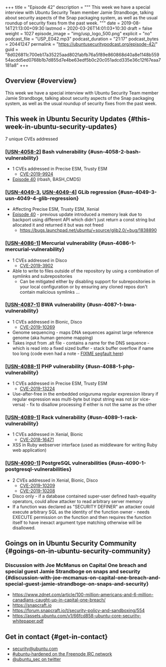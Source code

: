 +++
title = "Episode 42"
description = """
  This week we have a special interview with Ubuntu Security Team member
  Jamie Strandboge, talking about security aspects of the Snap packaging
  system, as well as the usual roundup of security fixes from the past week.
  """
date = 2019-08-14T21:13:00+09:30
lastmod = 2020-03-26T14:01:03+10:30
draft = false
weight = 1027
episode_image = "img/usp_logo_500.png"
explicit = "no"
podcast_file = "USP_E042.mp3"
podcast_duration = "21:17"
podcast_bytes = 20441247
permalink = "https://ubuntusecuritypodcast.org/episode-42/"
guid = "8d026811c700eb17a35225aad802fabfb76a5f89e860868d40a8e1148b55954acdd5ed0768b1b7d855d7e4be63edf5b0c20c051adcd335e36c12f67eaa7181a8"
+++

## Overview {#overview}

This week we have a special interview with Ubuntu Security Team member
Jamie Strandboge, talking about security aspects of the Snap packaging
system, as well as the usual roundup of security fixes from the past week.


## This week in Ubuntu Security Updates {#this-week-in-ubuntu-security-updates}

7 unique CVEs addressed


### [[USN-4058-2](https://usn.ubuntu.com/4058-2/)] Bash vulnerability {#usn-4058-2-bash-vulnerability}

-   1 CVEs addressed in Precise ESM, Trusty ESM
    -   [CVE-2019-9924](https://people.canonical.com/~ubuntu-security/cve/CVE-2019-9924)
-   [Episode 40](https://ubuntusecuritypodcast.org/episode-40/) (rbash, BASH\_CMDS)


### [[USN-4049-3](https://usn.ubuntu.com/4049-3/), [USN-4049-4](https://usn.ubuntu.com/4049-4/)] GLib regression {#usn-4049-3-usn-4049-4-glib-regression}

-   Affecting Precise ESM, Trusty ESM, Xenial
-   [Episode 40](https://ubuntusecuritypodcast.org/episode-40/) - previous update introduced a memory leak due to backport
    using different API which didn't just return a const string but allocated
    it and returned it but was not freed
    -   <https://bugs.launchpad.net/ubuntu/+source/glib2.0/+bug/1838890>


### [[USN-4086-1](https://usn.ubuntu.com/4086-1/)] Mercurial vulnerability {#usn-4086-1-mercurial-vulnerability}

-   1 CVEs addressed in Disco
    -   [CVE-2019-3902](https://people.canonical.com/~ubuntu-security/cve/CVE-2019-3902)
-   Able to write to files outside of the repository by using a combination of symlinks and subrepositories
    -   Can be mitigated either by disabling support for subrepositories in
        your local configuration or by ensuring any cloned repos don't contain
        malicious symlinks ...


### [[USN-4087-1](https://usn.ubuntu.com/4087-1/)] BWA vulnerability {#usn-4087-1-bwa-vulnerability}

-   1 CVEs addressed in Bionic, Disco
    -   [CVE-2019-10269](https://people.canonical.com/~ubuntu-security/cve/CVE-2019-10269)
-   Genome sequencing - maps DNA sequences against large reference genome (aka human genome mapping)
-   Takes input from .alt file - contains a name for the DNS sequence - which
    is read into a fixed sized buffer - stack buffer overflow if name too
    long (code even had a note - [FIXME segfault here](https://github.com/lh3/bwa/commit/20d0a13092aa4cb73230492b05f9697d5ef0b88e#diff-4b41da18d8e305ac5b0bea6db815bc20L200))


### [[USN-4088-1](https://usn.ubuntu.com/4088-1/)] PHP vulnerability {#usn-4088-1-php-vulnerability}

-   1 CVEs addressed in Precise ESM, Trusty ESM
    -   [CVE-2019-13224](https://people.canonical.com/~ubuntu-security/cve/CVE-2019-13224)
-   Use-after-free in the embedded oniguruma regular expression library if
    regular expression was multi-byte but input string was not (or
    vice-versa) - fix to disallow processing if either is not the same as the
    other


### [[USN-4089-1](https://usn.ubuntu.com/4089-1/)] Rack vulnerability {#usn-4089-1-rack-vulnerability}

-   1 CVEs addressed in Xenial, Bionic
    -   [CVE-2018-16471](https://people.canonical.com/~ubuntu-security/cve/CVE-2018-16471)
-   XSS in Ruby webserver interface (used as middleware for writing Ruby web
    application)


### [[USN-4090-1](https://usn.ubuntu.com/4090-1/)] PostgreSQL vulnerabilities {#usn-4090-1-postgresql-vulnerabilities}

-   2 CVEs addressed in Xenial, Bionic, Disco
    -   [CVE-2019-10209](https://people.canonical.com/~ubuntu-security/cve/CVE-2019-10209)
    -   [CVE-2019-10208](https://people.canonical.com/~ubuntu-security/cve/CVE-2019-10208)
-   Disco only - if a database contained super-user defined hash-equality
    operators, could allow attacker to read arbitrary server memory
-   If a function was declared as "SECURITY DEFINER" an attacker could
    execute arbitrary SQL as the identity of the function owner - needs
    EXECUTE permission on the function and then requires the function itself
    to have inexact argument type matching otherwise will be disallowed.


## Goings on in Ubuntu Security Community {#goings-on-in-ubuntu-security-community}


### Discussion with Joe McManus on Capital One breach and special guest Jamie Strandboge on snaps and security {#discussion-with-joe-mcmanus-on-capital-one-breach-and-special-guest-jamie-strandboge-on-snaps-and-security}

-   <https://www.zdnet.com/article/100-million-americans-and-6-million-canadians-caught-up-in-capital-one-breach/>
-   <https://snapcraft.io>
-   <https://forum.snapcraft.io/t/security-policy-and-sandboxing/554>
-   <https://assets.ubuntu.com/v1/66fcd858-ubuntu-core-security-whitepaper.pdf>


## Get in contact {#get-in-contact}

-   [security@ubuntu.com](mailto:security@ubuntu.com)
-   [#ubuntu-hardened on the Freenode IRC network](http://webchat.freenode.net/#ubuntu-hardened)
-   [@ubuntu\_sec on twitter](https://twitter.com/ubuntu%5Fsec)